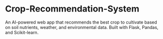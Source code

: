 # Crop-Recommendation-System
An AI-powered web app that recommends the best crop to cultivate based on soil nutrients, weather, and environmental data. Built with Flask, Pandas, and Scikit-learn.
